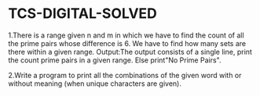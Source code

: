# TCS-DIGITAL-SOLVED

1.There is a range given n and m in which we have to find the count of all the prime pairs whose difference is 6. We have to find how many sets are there within a given range.
Output:The output consists of a single line, print the count prime pairs in a given range. Else print"No Prime Pairs".

2.Write a program to print all the combinations of the given word with or without meaning (when unique characters are given).

